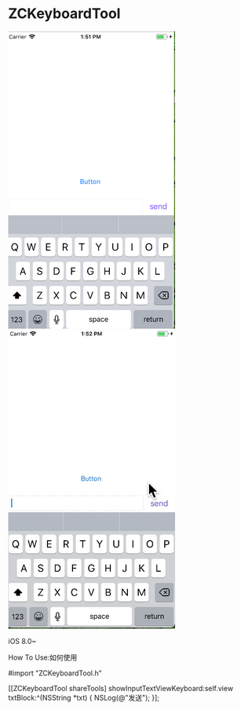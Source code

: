 # ZCKeyboardTool
![](https://github.com/yellowTiger/ZCKeyboardTool/blob/master/aa.png)
![](https://github.com/yellowTiger/ZCKeyboardTool/blob/master/ddd.gif)

 iOS 8.0~
 
How To Use:如何使用

#import "ZCKeyboardTool.h"

[[ZCKeyboardTool shareTools] showInputTextViewKeyboard:self.view txtBlock:^(NSString *txt) {
NSLog(@"发送");
}];
